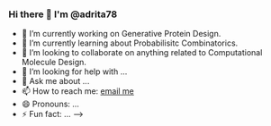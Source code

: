 ### Hi there 👋 I'm @adrita78

- 🔭 I’m currently working on Generative Protein Design.
- 🌱 I’m currently learning about Probabilisitc Combinatorics.
- 👯 I’m looking to collaborate on anything related to Computational Molecule Design.
- 🤔 I’m looking for help with ...
- 💬 Ask me about ...
- 📫 How to reach me: [email me](adritad@andrew.cmu.edu)
- 😄 Pronouns: ...
- ⚡ Fun fact: ...
-->
